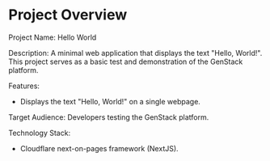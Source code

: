 # Project Overview

Project Name: Hello World

Description: A minimal web application that displays the text "Hello, World!". This project serves as a basic test and demonstration of the GenStack platform.

Features:

*   Displays the text "Hello, World!" on a single webpage.

Target Audience: Developers testing the GenStack platform.

Technology Stack:

*   Cloudflare next-on-pages framework (NextJS).